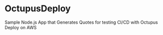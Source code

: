 # OctupusDeploy
Sample Node.js App that Generates Quotes for testing CI/CD with Octupus Deploy on AWS
